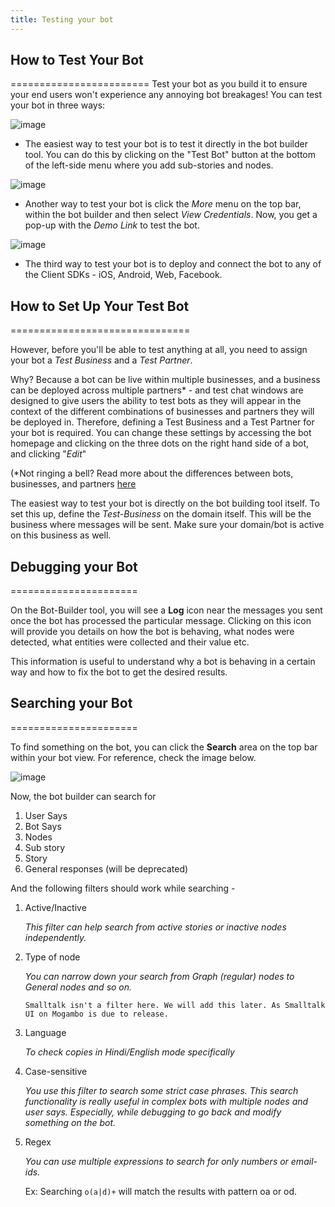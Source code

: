 ```yaml
---
title: Testing your bot
---
```


## How to Test Your Bot
========================
Test your bot as you build it to ensure your end users won't experience any annoying bot breakages! You can test your bot in three ways:

![image](assets/TestBot1.png)

- The easiest way to test your bot is to test it directly in the bot builder tool. You can do this by clicking on the "Test Bot" button at the bottom of the left-side menu where you add sub-stories and nodes.

![image](assets/TestBot2.png)

- Another way to test your bot is click the *More* menu on the top bar, within the bot builder and then select *View Credentials*. Now, you get a pop-up with the *Demo Link* to test the bot.

![image](assets/test-bot-view-demo-link.png)

- The third way to test your bot is to deploy and connect the bot to any of the Client SDKs - iOS, Android, Web, Facebook.

## How to Set Up Your Test Bot
===============================

However, before you'll be able to test anything at all, you need to assign your bot a _Test Business_ and a _Test Partner_.

Why? Because a bot can be live within multiple businesses, and a business can be deployed across multiple partners\* - and test chat windows are designed to give users the ability to test bots as they will appear in the context of the different combinations of businesses and partners they will be deployed in. Therefore, defining a Test Business and a Test Partner for your bot is required. You can change these settings by accessing the bot homepage and clicking on the three dots on the right hand side of a bot, and clicking "*Edit*"

(\*Not ringing a bell? Read more about the differences between bots, businesses, and partners [here](bot-builder/basic/business.md)

The easiest way to test your bot is directly on the bot building tool itself. To set this up, define the _Test-Business_ on the domain itself. This will be the business where messages will be sent. Make sure your domain/bot is active on this business as well.

## Debugging your Bot
======================

On the Bot-Builder tool, you will see a **Log** icon near the messages you sent once the bot has processed the particular message. Clicking on this icon will provide you details on how the bot is behaving, what nodes were detected, what entities were collected and their value etc.

This information is useful to understand why a bot is behaving in a certain way and how to fix the bot to get the desired results.

## Searching your Bot
======================

To find something on the bot, you can click the **Search** area on the top bar within your bot view. For reference, check the image below.

![image](assets/search-bot.png)

Now, the bot builder can search for

1. User Says
2. Bot Says
3. Nodes
4. Sub story
5. Story
6. General responses (will be deprecated)

And the following filters should work while searching - 

1. Active/Inactive 

   *This filter can help search from active stories or inactive nodes independently.* 
       
2. Type of node

   *You can narrow down your search from Graph (regular) nodes to General nodes and so on.*
    
       Smalltalk isn't a filter here. We will add this later. As Smalltalk UI on Mogambo is due to release.

3. Language
   
   *To check copies in Hindi/English mode specifically* 
       
4. Case-sensitive 
       
   *You use this filter to search some strict case phrases. This search functionality is really useful in complex bots with multiple nodes and user says. Especially, while debugging to go back and modify something on the bot.*
   
5. Regex

   *You can use multiple expressions to search for only numbers or email-ids.* 

    Ex: Searching `o(a|d)+` will match the results with pattern oa or od.
